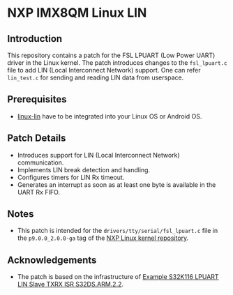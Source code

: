 # NXP IMX8QM Linux LIN 

## Introduction
This repository contains a patch for the FSL LPUART (Low Power UART) driver in the Linux kernel. The patch introduces changes to the `fsl_lpuart.c` file to add LIN (Local Interconnect Network) support.
One can refer `lin_test.c` for sending and reading LIN data from userspace.

## Prerequisites
* [linux-lin](https://github.com/lin-bus/linux-lin) have to be integrated into your Linux OS or Android OS.

## Patch Details
- Introduces support for LIN (Local Interconnect Network) communication.
- Implements LIN break detection and handling.
- Configures timers for LIN Rx timeout.
- Generates an interrupt as soon as at least one byte is available in the UART Rx FIFO.

## Notes
- This patch is intended for the `drivers/tty/serial/fsl_lpuart.c` file in the `p9.0.0_2.0.0-ga` tag of the [NXP Linux kernel repository](https://github.com/nxp-imx/linux-imx/tree/p9.0.0_2.0.0-ga).

## Acknowledgements
* The patch is based on the infrastructure of [Example S32K116 LPUART LIN Slave TXRX ISR S32DS.ARM.2.2](https://community.nxp.com/t5/S32K-Knowledge-Base/Example-S32K116-LPUART-LIN-Slave-TXRX-ISR-S32DS-ARM-2-2/ta-p/1128538).
